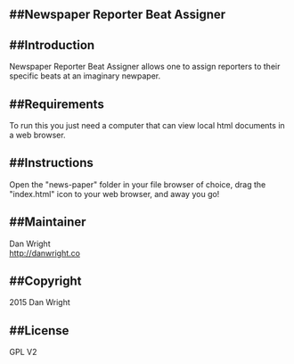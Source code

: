 ##Newspaper Reporter Beat Assigner
---------------------

##Introduction
---------------------
Newspaper Reporter Beat Assigner allows one to assign reporters to their specific beats at an imaginary newpaper.

##Requirements
---------------------
To run this you just need a computer that can view local html documents in a web browser.

##Instructions
---------------------
Open the "news-paper" folder in your file browser of choice, drag the "index.html" icon to your web browser, and away you go!

##Maintainer
---------------------
Dan Wright  
http://danwright.co


##Copyright
---------------------
2015 Dan Wright


##License
---------------------
GPL V2
